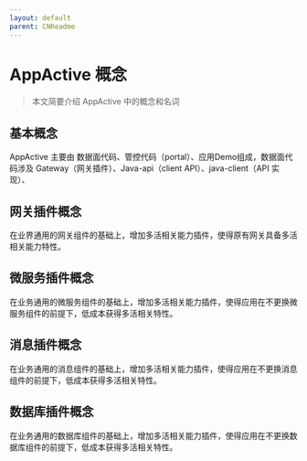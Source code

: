 ```yaml
---
layout: default
parent: CNReadme
---
```

# AppActive 概念

> 本文简要介绍 AppActive 中的概念和名词

## 基本概念
AppActive 主要由 数据面代码、管控代码（portal）、应用Demo组成，数据面代码涉及 Gateway（网关插件）、Java-api（client API）、java-client（API 实现）、

## 网关插件概念
在业界通用的网关组件的基础上，增加多活相关能力插件，使得原有网关具备多活相关能力特性。
## 微服务插件概念
在业务通用的微服务组件的基础上，增加多活相关能力插件，使得应用在不更换微服务组件的前提下，低成本获得多活相关特性。
## 消息插件概念
在业务通用的消息组件的基础上，增加多活相关能力插件，使得应用在不更换消息组件的前提下，低成本获得多活相关特性。
## 数据库插件概念
在业务通用的数据库组件的基础上，增加多活相关能力插件，使得应用在不更换数据库组件的前提下，低成本获得多活相关特性。

